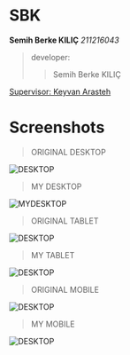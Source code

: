 # SBK
**Semih Berke KILIÇ** *211216043*

> developer: 
> >Semih Berke KILIÇ

[Supervisor: Keyvan Arasteh](https://github.com/keyvanarasteh/)

# Screenshots
> ORIGINAL DESKTOP
>
![DESKTOP](https://github.com/keyvanarasteh/SBK/blob/main/Saved%20Pictures/Desktop.png)
> MY DESKTOP
>
![MYDESKTOP](https://github.com/keyvanarasteh/SBK/blob/main/Saved%20Pictures/MyDesktop.png)
>ORIGINAL TABLET
>
![DESKTOP](https://github.com/keyvanarasteh/SBK/blob/main/Saved%20Pictures/Tablet.png)
>MY TABLET
>
![DESKTOP](https://github.com/keyvanarasteh/SBK/blob/main/Saved%20Pictures/MyTablet.png)
>ORIGINAL MOBILE
>
![DESKTOP](https://github.com/keyvanarasteh/SBK/blob/main/Saved%20Pictures/Mobile.png)
>MY MOBILE
>
![DESKTOP](https://github.com/keyvanarasteh/SBK/blob/main/Saved%20Pictures/MyMobile.png)
